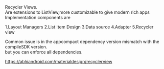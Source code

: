 Recycler Views.  
Are extensions to ListView,more customizable to give modern rich apps
Implementation components are 

1.Layout Managers
2.List Item Design
3.Data source
4.Adapter
5.Recycler view

Common issue is in the appcompact dependency version mismatch with the compileSDK version.  
but you can enforce all dependencies.


https://abhiandroid.com/materialdesign/recyclerview
